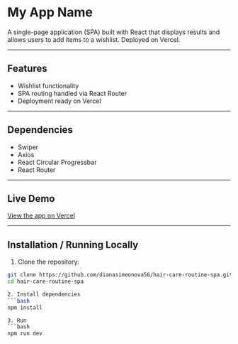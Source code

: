 # My App Name

A single-page application (SPA) built with React that displays results and allows users to add items to a wishlist. Deployed on Vercel.

---

## Features

- Wishlist functionality
- SPA routing handled via React Router
- Deployment ready on Vercel

---

## Dependencies
- Swiper
- Axios
- React Circular Progressbar
- React Router

---

## Live Demo

[View the app on Vercel](https://hair-care-routine-spa.vercel.app/)

---

## Installation / Running Locally

1. Clone the repository:

```bash
git clone https://github.com/dianasimeonova56/hair-care-routine-spa.git
cd hair-care-routine-spa

2. Install dependencies
```bash
npm install

3. Run
```bash
npm run dev
